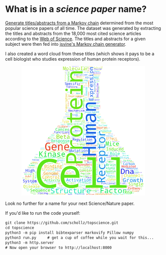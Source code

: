 # What is in a *science paper* name?

[Generate titles/abstracts from a Markov chain](https://topscience.schollz.com) determined from the most popular science papers of all time.  The dataset was generated by extracting the titles and abstracts from the 18,000 most cited science articles according to the <a href="https://apps.webofknowledge.com">Web of Science</a>. The titles and abstracts for a given subject were then fed into <a href="https://github.com/jsvine/markovify">jsvine's Markov chain generator</a>.

I also created a word cloud from these titles (which shows it pays to be a cell biologist who studies expression of human protein receptors).

<center><img src="/flask_words.png" width=400px></img></center>

Look no further for a name for your next Science/Nature paper. 

If you'd like to run the code yourself:

```
git clone https://github.com/schollz/topscience.git
cd topscience
python3 -m pip install bibtexparser markovify Pillow numpy
python3 run.py     # get a cup of coffee while you wait for this...
python3 -m http.server 
# Now open your browser to http://localhost:8000
```
